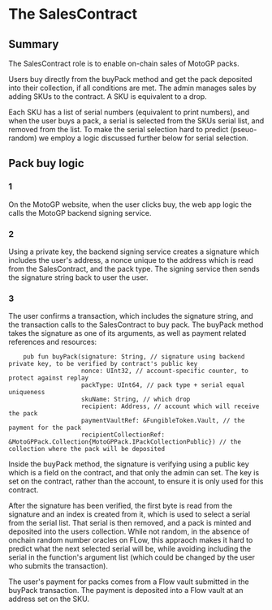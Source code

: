 # The SalesContract

## Summary
The SalesContract role is to enable on-chain sales of MotoGP packs.

Users buy directly from the buyPack method and get the pack deposited into their collection, if all conditions are met.
The admin manages sales by adding SKUs to the contract. A SKU is equivalent to a drop.

Each SKU has a list of serial numbers (equivalent to print numbers), and when the user buys a pack, a serial is selected from the SKUs serial list, and removed from the list. To make the serial selection hard to predict (pseuo-random) we employ a logic discussed further below for serial selection.

## Pack buy logic

### 1
On the MotoGP website, when the user clicks buy, the web app logic the calls the MotoGP backend signing service.

### 2
Using a private key, the backend signing service creates a signature which includes the user's address, a nonce unique to the address which is read from the SalesContract, and the pack type.
The signing service then sends the signature string back to user the user.

### 3
The user confirms a transaction, which includes the signature string, and the transaction calls to the SalesContract to buy pack.
The buyPack method takes the signature as one of its arguments, as well as payment related references and resources:

```
    pub fun buyPack(signature: String, // signature using backend private key, to be verified by contract's public key
                    nonce: UInt32, // account-specific counter, to protect against replay
                    packType: UInt64, // pack type + serial equal uniqueness
                    skuName: String, // which drop
                    recipient: Address, // account which will receive the pack 
                    paymentVaultRef: &FungibleToken.Vault, // the payment for the pack
                    recipientCollectionRef: &MotoGPPack.Collection{MotoGPPack.IPackCollectionPublic}) // the collection where the pack will be deposited
```

Inside the buyPack method, the signature is verifying using a public key which is a field on the contract, and that only the admin can set. 
The key is set on the contract, rather than the account, to ensure it is only used for this contract.

After the signature has been verified, the first byte is read from the signature and an index is created from it, which is used to select a serial from the serial list. That serial is then removed, and a pack is minted and deposited into the users collection. While not random, in the absence of onchain random number oracles on FLow, this appraoch makes it hard to predict what the next selected serial will be, while avoiding including the serial in the function's argument list (which could be changed by the user who submits the transaction).

The user's payment for packs comes from a Flow vault submitted in the buyPack transaction. The payment is deposited into a Flow vault at an address set on the SKU.

